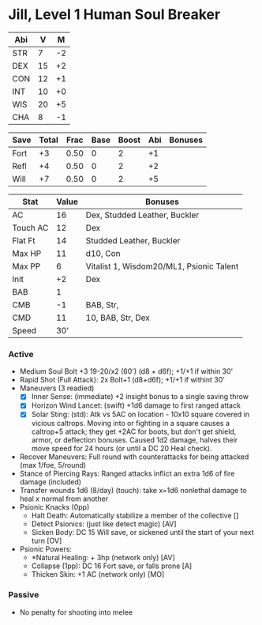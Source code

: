 # Jill, Level 1 Human Soul Breaker

Abi | V  | M
----|----|---
STR |  7 | -2
DEX | 15 | +2
CON | 12 | +1
INT | 10 | +0
WIS | 20 | +5
CHA |  8 | -1

Save | Total | Frac | Base | Boost | Abi | Bonuses
-----|-------|------|------|-------|-----|--------
Fort |  +3   | 0.50 |  0   |   2   | +1  |
Refl |  +4   | 0.50 |  0   |   2   | +2  |
Will |  +7   | 0.50 |  0   |   2   | +5  |

Stat    | Value         | Bonuses
--------|---------------|---------
AC      | 16            | Dex, Studded Leather, Buckler
Touch AC| 12            | Dex
Flat Ft | 14            | Studded Leather, Buckler
Max HP  | 11            | d10, Con
Max PP  |  6            | Vitalist 1, Wisdom20/ML1, Psionic Talent
Init    | +2            | Dex
BAB     | 1             |
CMB     | -1            | BAB, Str,
CMD     | 11            | 10, BAB, Str, Dex
Speed   | 30'           |

### Active
* Medium Soul Bolt +3 19-20/x2 (60') (d8 + d6f); +1/+1 if within 30'
* Rapid Shot (Full Attack): 2x Bolt+1 (d8+d6f); +1/+1 if withint 30'
* Maneuvers (3 readied)
  - [x] Inner Sense: (immediate) +2 insight bonus to a single saving throw
  - [x] Horizon Wind Lancet: (swift) +1d6 damage to first ranged attack
  - [x] Solar Sting: (std): Atk vs 5AC on location - 10x10 square covered in vicious caltrops.
        Moving into or fighting in a square causes a caltrop+5 attack; they get +2AC for boots,
        but don't get shield, armor, or deflection bonuses. Caused 1d2 damage, halves their move
        speed for 24 hours (or until a DC 20 Heal check).
* Recover Maneuvers: Full round with counterattacks for being attacked (max 1/foe, 5/round)
* Stance of Piercing Rays: Ranged attacks inflict an extra 1d6 of fire damage (included)
* Transfer wounds 1d6 (8/day) (touch): take x=1d6 nonlethal damage to heal x normal from another
* Psionic Knacks (0pp)
  - Halt Death: Automatically stabilize a member of the collective []
  - Detect Psionics: (just like detect magic) [AV]
  - Sicken Body: DC 15 Will save, or sickened until the start of your next turn [OV]
* Psionic Powers:
  - *Natural Healing: + 3hp (network only) [AV]
  - Collapse (1pp): DC 16 Fort save, or falls prone [A]
  - Thicken Skin: +1 AC (network only) [MO]

### Passive
* No penalty for shooting into melee
